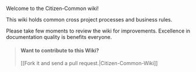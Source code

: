 Welcome to the Citizen-Common wiki!

This wiki holds common cross project processes and business rules. 

Please take few moments to review the wiki for improvements. Excellence in documentation quality is benefits everyone.


> #### Want to contribute to this Wiki?
> [[Fork it and send a pull request.|Citizen-Common-Wiki]]